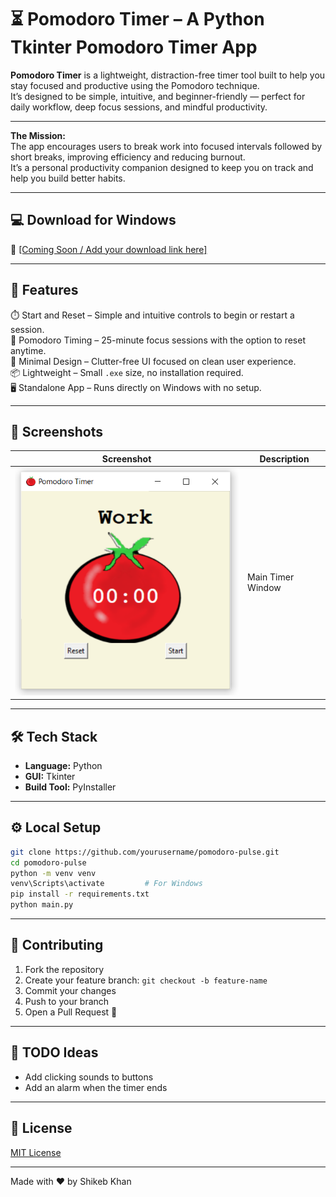 # ⏳ Pomodoro Timer – A Python Tkinter Pomodoro Timer App

**Pomodoro Timer** is a lightweight, distraction-free timer tool built to help you stay focused and productive using the Pomodoro technique.  
It’s designed to be simple, intuitive, and beginner-friendly — perfect for daily workflow, deep focus sessions, and mindful productivity.

---

**The Mission:**  
The app encourages users to break work into focused intervals followed by short breaks, improving efficiency and reducing burnout.  
It’s a personal productivity companion designed to keep you on track and help you build better habits.

---

## 💻 Download for Windows

🔗 [[Coming Soon / Add your download link here]](https://github.com/mshikebkhan/pomodoro-timer/releases/tag/v1.0.0)

---

## 🚀 Features

⏱️ Start and Reset – Simple and intuitive controls to begin or restart a session.  
🔔 Pomodoro Timing – 25-minute focus sessions with the option to reset anytime.  
🧠 Minimal Design – Clutter-free UI focused on clean user experience.  
📦 Lightweight – Small `.exe` size, no installation required.  
🖥️ Standalone App – Runs directly on Windows with no setup.

---

## 📸 Screenshots

| Screenshot | Description |
|------------|-------------|
| ![Main](screenshots/main_window.PNG) | Main Timer Window |

---

## 🛠 Tech Stack

- **Language:** Python  
- **GUI:** Tkinter  
- **Build Tool:** PyInstaller

---

## ⚙️ Local Setup

```bash
git clone https://github.com/yourusername/pomodoro-pulse.git
cd pomodoro-pulse
python -m venv venv
venv\Scripts\activate         # For Windows
pip install -r requirements.txt
python main.py
```
---

## 👥 Contributing

1. Fork the repository
2. Create your feature branch: `git checkout -b feature-name`
3. Commit your changes
4. Push to your branch
5. Open a Pull Request 🚀

---

## 📌 TODO Ideas

- Add clicking sounds to buttons
- Add an alarm when the timer ends

---

## 📄 License

[MIT License](LICENSE)

---

Made with ❤️ by Shikeb Khan
